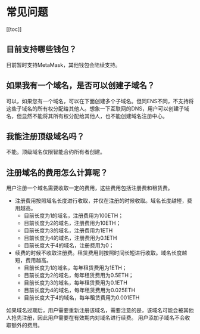 # 常见问题

[[toc]]

## 目前支持哪些钱包？

目前暂时支持MetaMask，其他钱包会陆续支持。

## 如果我有一个域名，是否可以创建子域名？

可以，如果您有一个域名，可以在下面创建多个子域名。但同ENS不同，不支持将这些子域名的所有权分配给其他人。想象一下互联网的DNS，用户可以创建子域名，但显然不能将其所有权分配给其他人，也不能创建域名注册中心。

## 我能注册顶级域名吗？

不能。顶级域名仅限智能合约所有者创建。

## 注册域名的费用怎么计算呢？

用户注册一个域名需要收取一定的费用，这些费用包括注册费和租赁费。

* 注册费用按照域名长度进行收取，并仅在注册的时候收取。域名长度越短，费用越高。
  * 目前长度为1的域名，注册费用为100ETH；
  * 目前长度为2的域名，注册费用为10ETH；
  * 目前长度为3的域名，注册费用为1ETH
  * 目前长度为4的域名，注册费用为0.1ETH
  * 目前长度大于4的域名，注册费用为0；
* 续费的时候不收取注册费。租赁费用则按照时间长短进行收取。域名长度越短，费用越高。
  * 目前长度为1的域名，每年租赁费用为1ETH；
  * 目前长度为2的域名，每年租赁费用为0.5ETH；
  * 目前长度为3的域名，每年租赁费用为0.1ETH
  * 目前长度为4的域名，每年租赁费用为0.025ETH
  * 目前长度大于4的域名，每年租赁费用为0.001ETH

如果域名过期后，用户需要重新注册该域名，需要注意的是，该域名可能会被其他人抢先注册，因此用户需要在有效期内对域名进行续费。
用户添加子域名不会收取额外的费用。
